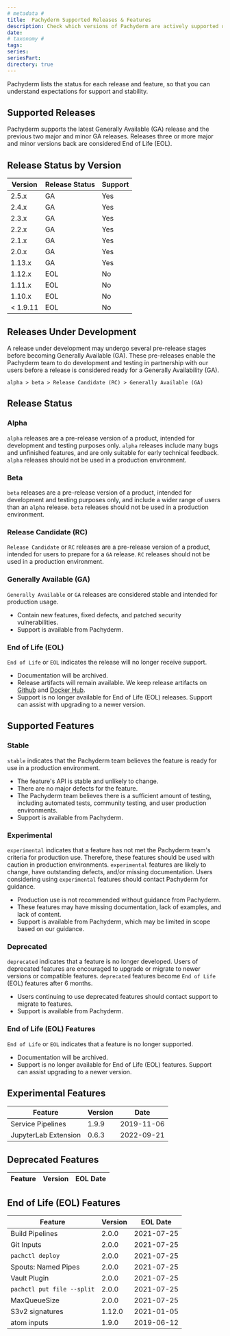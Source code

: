 ```yaml
---
# metadata # 
title:  Pachyderm Supported Releases & Features
description: Check which versions of Pachyderm are actively supported using this guide.
date: 
# taxonomy #
tags: 
series:
seriesPart:
directory: true 
---
```


Pachyderm lists the status for each release and feature, so that you can understand expectations for support and stability.
 
## Supported Releases

Pachyderm supports the latest Generally Available (GA) release and the previous two major and minor GA releases. Releases three or more major and minor versions back are considered End of Life (EOL).

## Release Status by Version


| Version  | Release Status | Support |
| -------- | -------------- | ------- |
| 2.5.x    | GA             | Yes     |           
| 2.4.x    | GA             | Yes     |
| 2.3.x    | GA             | Yes     |
| 2.2.x    | GA             | Yes     |
| 2.1.x    | GA             | Yes     |
| 2.0.x    | GA             | Yes     |
| 1.13.x   | GA             | Yes     |
| 1.12.x   | EOL            | No      |
| 1.11.x   | EOL            | No      |
| 1.10.x   | EOL            | No      |
| < 1.9.11 | EOL            | No      |

## Releases Under Development

A release under development may undergo several pre-release stages before becoming Generally Available (GA). These pre-releases enable the Pachyderm team to do development and testing in partnership with our users before a release is considered ready for a Generally Availability (GA).

`alpha > beta > Release Candidate (RC) > Generally Available (GA)`

## Release Status

### Alpha

`alpha` releases are a pre-release version of a product, intended for development and testing purposes only. `alpha` releases include many bugs and unfinished features, and are only suitable for early technical feedback. `alpha` releases should not be used in a production environment.

### Beta

`beta` releases are a pre-release version of a product, intended for development and testing purposes only, and include a wider range of users than an `alpha` release. `beta` releases should not be used in a production environment.

### Release Candidate (RC)

`Release Candidate` or `RC` releases are a pre-release version of a product, intended for users to prepare for a `GA` release. `RC` releases should not be used in a production environment.

### Generally Available (GA)

`Generally Available` or `GA` releases are considered stable and intended for production usage.

- Contain new features, fixed defects, and patched security vulnerabilities.
- Support is available from Pachyderm.

### End of Life (EOL)

`End of Life` or `EOL` indicates the release will no longer receive support.

- Documentation will be archived.
- Release artifacts will remain available. We keep release artifacts on [Github](https://github.com/pachyderm/pachyderm/releases) and [Docker Hub](https://hub.docker.com/u/pachyderm).
- Support is no longer available for End of Life (EOL) releases. Support can assist with upgrading to a newer version.

## Supported Features

### Stable

`stable` indicates that the Pachyderm team believes the feature is ready for use in a production environment.

- The feature's API is stable and unlikely to change.
- There are no major defects for the feature.
- The Pachyderm team believes there is a sufficient amount of testing, including automated tests, community testing, and user production environments.
- Support is available from Pachyderm.

### Experimental

`experimental` indicates that a feature has not met the Pachyderm team's criteria for production use. Therefore, these features should be used with caution in production environments. `experimental` features are likely to change, have outstanding defects, and/or missing documentation. Users considering using `experimental` features should contact Pachyderm for guidance.

- Production use is not recommended without guidance from Pachyderm.
- These features may have missing documentation, lack of examples, and lack of content.
- Support is available from Pachyderm, which may be limited in scope based on our guidance.

### Deprecated

`deprecated` indicates that a feature is no longer developed. Users of deprecated features are encouraged to upgrade or migrate to newer versions or compatible features. `deprecated` features become `End of Life` (EOL) features after 6 months.

- Users continuing to use deprecated features should contact support to migrate to features.
- Support is available from Pachyderm. 

### End of Life (EOL) Features

`End of Life` or `EOL` indicates that a feature is no longer supported.

- Documentation will be archived.
- Support is no longer available for End of Life (EOL) features. Support can assist upgrading to a newer version.

## Experimental Features

| Feature              | Version | Date       |
| -------------------- | --------| ---------- |
| Service Pipelines | 1.9.9   | 2019-11-06 |
| JupyterLab Extension    | 0.6.3   | 2022-09-21 |

## Deprecated Features

| Feature             | Version |EOL Date   |
| ------------------- | --------| ---------- |



## End of Life (EOL) Features

| Feature           | Version | EOL Date   |
| ----------------- | --------| ---------- |
| Build Pipelines   | 2.0.0   | 2021-07-25 |
| Git Inputs        | 2.0.0   | 2021-07-25 |
| `pachctl deploy`  | 2.0.0   | 2021-07-25 |
| Spouts: Named Pipes | 2.0.0   | 2021-07-25 |
| Vault Plugin        | 2.0.0   | 2021-07-25 |
| `pachctl put file --split`| 2.0.0 | 2021-07-25|
| MaxQueueSize | 2.0.0 | 2021-07-25|
| S3v2 signatures   | 1.12.0  | 2021-01-05 |
| atom inputs       | 1.9.0   | 2019-06-12 |
